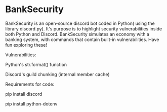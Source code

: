 # BankSecurity
BankSecurity is an open-source discord bot coded in Python( using the library discord.py). It's purpose is to highlight security vulnerabilities inside both Python and Discord. BankSecurity simulates an economy with a banking system, with commands that contain built-in vulnerabilities. Have fun exploring these!


Vulnerabilities:

Python's str.format() function

Discord's guild chunking (internal member cache) 


Requirements for code:

pip install discord 

pip install python-dotenv 
